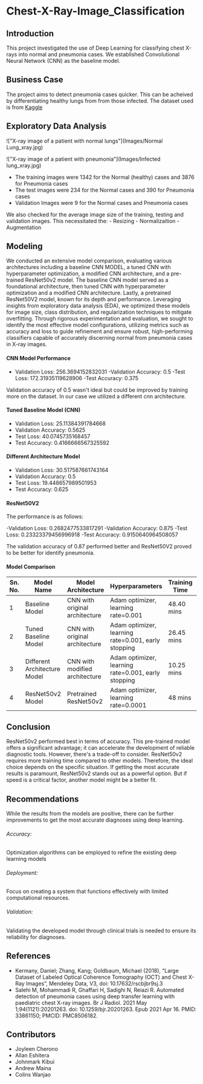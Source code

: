# Chest-X-Ray-Image_Classification

## Introduction 

This project investigated the use of Deep Learning for classifying chest X-rays into normal and pneumonia cases. We established Convolutional Neural Network (CNN) as the baseline model.

## Business Case

The project aims to detect pneumonia cases quicker. This can be acheived by differentiating healthy lungs from from those infected.
The dataset used is from [Kaggle](https://www.kaggle.com/paultimothymooney/chest-xray-pneumonia)



## Exploratory Data Analysis

!["X-ray image of a patient with normal lungs"](Images/Normal Lung_xray.jpg)

!["X-ray image of a patient with pneumonia"](Images/Infected lung_xray.jpg)

- The training images were 1342 for the Normal (healthy) cases and 3876 for Pneumonia cases
- The test images were 234 for the Normal cases and 390 for Pneumonia cases
- Validation Images were 9 for the Normal cases and Pneumonia cases

We also checked for the average image size of the training, testing and validation images. This necessitated the:
    - Resizing
    - Normalizaition
    - Augmentation


## Modeling

We conducted an extensive model comparison, evaluating various architectures including a baseline CNN MODEL, a tuned CNN with hyperparameter optimization, a modified CNN architecture, and a pre-trained ResNet50v2 model. The baseline CNN model served as a foundational architecture, then tuned CNN with hyperparameter optimization and a modified CNN architecture. Lastly, a pretrained ResNet50V2 model, known for its depth and performance. Leveraging insights from exploratory data analysis (EDA), we optimized these models for image size, class distribution, and regularization techniques to mitigate overfitting. Through rigorous experimentation and evaluation, we sought to identify the most effective model configurations, utilizing metrics such as accuracy and loss to guide refinement and ensure robust, high-performing classifiers capable of accurately discerning normal from pneumonia cases in X-ray images.

#### CNN Model Performance
- Validation Loss: 256.3694152832031
-Validation Accuracy: 0.5
-Test Loss: 172.31935119628906
-Test Accuracy: 0.375

Validation accuracy of 0.5 wasn't ideal but could be improved by training more on the dataset. In our case we utilized a different cnn architecture.

#### Tuned Baseline Model (CNN)
- Validation Loss: 25.11384391784668
- Validation Accuracy: 0.5625
- Test Loss: 40.0745735168457
- Test Accuracy: 0.4166666567325592

#### Different Architecture Model
- Validation Loss: 30.517587661743164
- Validation Accuracy: 0.5
- Test Loss: 19.448657989501953
- Test Accuracy: 0.625

#### ResNet50V2
The performance is as follows:

-Validation Loss: 0.2682477533817291
-Validation Accuracy: 0.875
-Test Loss: 0.23323379456996918
-Test Accuracy: 0.9150640964508057

The validation accuracy of 0.87 performed better and ResNet50V2 proved to be better for identify pneumonia.

#### Model Comparison

| Sn. No. | Model Name                | Model Architecture             | Hyperparameters                                | Training Time | Validation Accuracy | Test Accuracy | Test Loss |
|---------|---------------------------|--------------------------------|-----------------------------------------------|---------------|---------------------|---------------|-----------|
| 1       | Baseline Model            | CNN with original architecture | Adam optimizer, learning rate=0.001           | 48.40 mins        | 0.50                | 0.38          | 172.32      |
| 2       | Tuned Baseline Model      | CNN with original architecture | Adam optimizer, learning rate=0.001, early stopping | 26.45 mins        | 0.56                | 0.42          | 40.07      |
| 3       | Different Architecture Model | CNN with modified architecture | Adam optimizer, learning rate=0.001, early stopping           | 10.25 mins       | 0.45                | 0.63         | 19.45      |
| 4       | ResNet50v2 Model          | Pretrained ResNet50v2          | Adam optimizer, learning rate=0.0001          | 48 mins       | 0.88                | 0.92          | 0.23      |


## Conclusion

ResNet50v2 performed best in terms of accuracy. This pre-trained model offers a significant advantage; it can accelerate the development of reliable diagnostic tools. However, there's a trade-off to consider. ResNet50v2 requires more training time compared to other models. Therefore, the ideal choice depends on the specific situation. If getting the most accurate results is paramount, ResNet50v2 stands out as a powerful option. But if speed is a critical factor, another model might be a better fit.

## Recommendations

While the results from the models are positive, there can be further improvements to get the 
most accurate diagnoses using deep learning.
###### Accuracy: 
Optimization algorithms can be employed to refine the existing deep learning models
###### Deployment:
Focus on creating a system that functions effectively with limited computational resources.
###### Validation:
Validating the developed model through clinical trials is needed to ensure its reliability for diagnoses.

## References
- Kermany, Daniel; Zhang, Kang; Goldbaum, Michael (2018), “Large Dataset of Labeled Optical Coherence Tomography (OCT) and Chest X-Ray Images”, Mendeley Data, V3, doi: 10.17632/rscbjbr9sj.3
- Salehi M, Mohammadi R, Ghaffari H, Sadighi N, Reiazi R. Automated detection of pneumonia cases using deep transfer learning with paediatric chest X-ray images. Br J Radiol. 2021 May 1;94(1121):20201263. doi: 10.1259/bjr.20201263. Epub 2021 Apr 16. PMID: 33861150; PMCID: PMC8506182.

## Contributors
- Joyleen Cherono
- Allan Eshitera
- Johnmark Kibui
- Andrew Maina
- Colins Wanjao